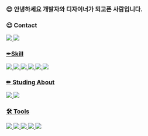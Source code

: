 
### 😊 안녕하세요 개발자와 디자이너가 되고픈 사람입니다.


### 😉 Contact
<a href="https://www.instagram.com/hyo__831/" target="_blank">
<img src="https://img.shields.io/badge/instagram-E4405F?style=flat-square&logo=instagram&logoColor=white"/>

<img src="https://img.shields.io/badge/widrndi25@gmail.com-EA4335?style=flat-square&logo=Gmail&logoColor=white" />

### ✒Skill
<img src="https://img.shields.io/badge/HTML5-E34F26?style=flat-square&logo=HTML5&logoColor=white"/>
<img src="https://img.shields.io/badge/CSS3-1572B6?style=flat-square&logo=CSS3&logoColor=white"/> 
<img src="https://img.shields.io/badge/javascript-F7DF1E?style=flat-square&logo=javascript&logoColor=black"/>
<img src="https://img.shields.io/badge/Python-3776AB?style=flat-square&logo=Python&logoColor=white"/>
<img src="https://img.shields.io/badge/C-A8B9CC?style=flat-square&logo=C&logoColor=black"/>
<img src="https://img.shields.io/badge/flutter-02569B?style=flat-square&logo=flutter&logoColor=white"/>


### ✏ Studing About
<img src="https://img.shields.io/badge/Blender-F5792A?style=flat-square&logo=Blender&logoColor=white"/>
<img src="https://img.shields.io/badge/react-61DAFB?style=flat-square&logo=react&logoColor=white"/>


### 🛠 Tools
<img src="https://img.shields.io/badge/Visual Studio Code-007ACC?style=flat-square&logo=Visual Studio Code&logoColor=white"/>
<img src="https://img.shields.io/badge/Adobe Premiere Pro-9999FF?style=flat-square&logo=Adobe Premiere Pro&logoColor=black"/>
<img src="https://img.shields.io/badge/Adobe After Effects-9999FF?style=flat-square&logo=Adobe After Effects&logoColor=black"/>
<img src="https://img.shields.io/badge/Adobe Lightroom-31A8FF?style=flat-square&logo=Adobe Lightroom&logoColor=black"/>
<img src="https://img.shields.io/badge/figma-F24E1E?style=flat-square&logo=figma&logoColor=white"/>
  
